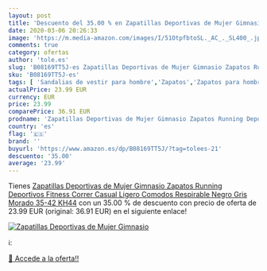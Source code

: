 ```yaml
---
layout: post
title: 'Descuento del 35.00 % en Zapatillas Deportivas de Mujer Gimnasio '
date: 2020-03-06 20:26:33
image: 'https://m.media-amazon.com/images/I/51OtpfbtoSL._AC_._SL400_.jpg'
comments: true
category: ofertas
author: 'tole.es'
slug: 'B08169TT5J-es Zapatillas Deportivas de Mujer Gimnasio Zapatos Running...'
sku: 'B08169TT5J-es'
tags: [ 'Sandalias de vestir para hombre','Zapatos','Zapatos para hombre','Zapatos y complementos','zapatos', ]
actualPrice: 23.99 EUR
currency: EUR
price: 23.99
comparePrice: 36.91 EUR
prodname: 'Zapatillas Deportivas de Mujer Gimnasio Zapatos Running Deportivos Fitness Correr Casual Ligero Comodos Respirable Negro Gris Morado 35-42 KH44'
country: 'es'
flag: '🇪🇸'
brand: ''
buyurl: 'https://www.amazon.es/dp/B08169TT5J/?tag=tolees-21'
descuento: '35.00'
average: '23.99'
---
```


Tienes [Zapatillas Deportivas de Mujer Gimnasio Zapatos Running Deportivos Fitness Correr Casual Ligero Comodos Respirable Negro Gris Morado 35-42 KH44](https://www.amazon.es/dp/B08169TT5J/?tag=tolees-21) con un 35.00 % de descuento con precio de oferta de 23.99 EUR (original: 36.91 EUR) en el siguiente enlace!

[![Zapatillas Deportivas de Mujer Gimnasio ](https://m.media-amazon.com/images/I/51OtpfbtoSL._AC_._SL400_.jpg)](https://www.amazon.es/dp/B08169TT5J/?tag=tolees-21)

ℹ️:


[🛒 Accede a la oferta!!](https://www.amazon.es/dp/B08169TT5J/?tag=tolees-21)
